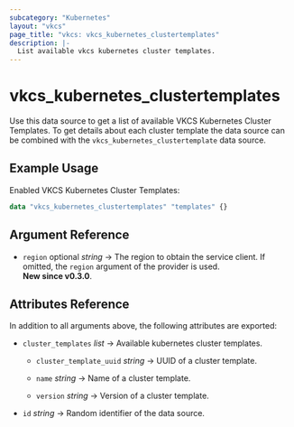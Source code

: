 ```yaml
---
subcategory: "Kubernetes"
layout: "vkcs"
page_title: "vkcs: vkcs_kubernetes_clustertemplates"
description: |-
  List available vkcs kubernetes cluster templates.
---
```


# vkcs_kubernetes_clustertemplates

Use this data source to get a list of available VKCS Kubernetes Cluster Templates. To get details about each cluster template the data source can be combined with the `vkcs_kubernetes_clustertemplate` data source.

## Example Usage

Enabled VKCS Kubernetes Cluster Templates:
```terraform
data "vkcs_kubernetes_clustertemplates" "templates" {}
```
## Argument Reference
- `region` optional *string* &rarr;  The region to obtain the service client. If omitted, the `region` argument of the provider is used.<br>**New since v0.3.0**.


## Attributes Reference
In addition to all arguments above, the following attributes are exported:
- `cluster_templates`  *list* &rarr;  Available kubernetes cluster templates.
  - `cluster_template_uuid` *string* &rarr;  UUID of a cluster template.

  - `name` *string* &rarr;  Name of a cluster template.

  - `version` *string* &rarr;  Version of a cluster template.


- `id` *string* &rarr;  Random identifier of the data source.


